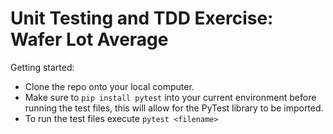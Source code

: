 # Unit Testing and TDD Exercise: Wafer Lot Average 
Getting started: 
- Clone the repo onto your local computer. 
- Make sure to `pip install pytest`  into your current environment before running the test files, this will allow for the PyTest library to be imported.
- To run the test files execute `pytest <filename>`

